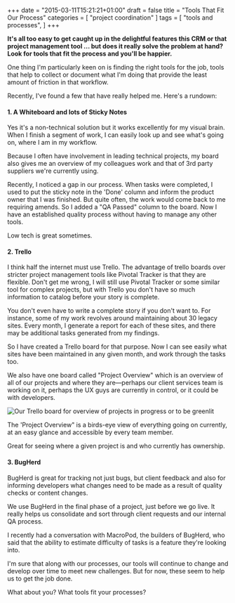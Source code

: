 +++
date = "2015-03-11T15:21:21+01:00"
draft = false
title = "Tools That Fit Our Process"
categories = [
  "project coordination"
]
tags = [ 
    "tools and processes", 
]
+++

**It's all too easy to get caught up in the delightful features this CRM or that project management tool ... but does it really solve the problem at hand? Look for tools that fit the process and you'll be happier.**

One thing I'm particularly keen on is finding the right tools for the job, tools that help to collect or document what I'm doing that provide the least amount of friction in that workflow.

Recently, I've found a few that have really helped me. Here's a rundown:

#### 1. A Whiteboard and lots of Sticky Notes

Yes it's a non-technical solution but it works excellently for my visual brain. When I finish a segment of work, I can easily look up and see what's going on, where I am in my workflow.

Because I often have involvement in leading technical projects, my board also gives me an overview of my colleagues work and that of 3rd party suppliers we're currently using.

Recently, I noticed a gap in our process. When tasks were completed, I used to put the sticky note in the 'Done' column and inform the product owner that I was finished. But quite often, the work would come back to me requiring amends. So I added a "QA Passed" column to the board. Now I have an established quality process without having to manage any other tools.

Low tech is great sometimes.

#### 2. Trello

I think half the internet must use Trello. The advantage of trello boards over stricter project management tools like Pivotal Tracker is that they are flexible. Don't get me wrong, I will still use Pivotal Tracker or some similar tool for complex projects, but with Trello you don't have so much information to catalog before your story is complete.

You don't even have to write a complete story if you don't want to. For instance, some of my work revolves around maintaining about 30 legacy sites. Every month, I generate a report for each of these sites, and there may be additional tasks generated from my findings.

So I have created a Trello board for that purpose. Now I can see easily what sites have been maintained in any given month, and work through the tasks too.

We also have one board called "Project Overview" which is an overview of all of our projects and where they are—perhaps our client services team is working on it, perhaps the UX guys are currently in control, or it could be with developers.

![Our Trello board for overview of projects in progress or to be greenlit](/perch/resources/screen-shot-2015-03-13-at-20.04.26.png)

The 'Project Overview" is a birds-eye view of everything going on currently, at an easy glance and accessible by every team member.

Great for seeing where a given project is and who currently has ownership.

#### 3. BugHerd

BugHerd is great for tracking not just bugs, but client feedback and also for informing developers what changes need to be made as a result of quality checks or content changes.

We use BugHerd in the final phase of a project, just before we go live. It really helps us consolidate and sort through client requests and our internal QA process.

I recently had a conversation with MacroPod, the builders of BugHerd, who said that the ability to estimate difficulty of tasks is a feature they're looking into.

I'm sure that along with our processes, our tools will continue to change and develop over time to meet new challenges. But for now, these seem to help us to get the job done.

What about you? What tools fit your processes?
